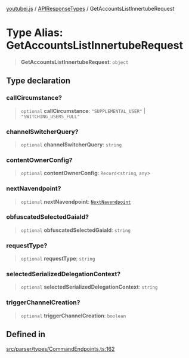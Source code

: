 [youtubei.js](../../../README.md) / [APIResponseTypes](../README.md) / GetAccountsListInnertubeRequest

# Type Alias: GetAccountsListInnertubeRequest

> **GetAccountsListInnertubeRequest**: `object`

## Type declaration

### callCircumstance?

> `optional` **callCircumstance**: `"SUPPLEMENTAL_USER"` \| `"SWITCHING_USERS_FULL"`

### channelSwitcherQuery?

> `optional` **channelSwitcherQuery**: `string`

### contentOwnerConfig?

> `optional` **contentOwnerConfig**: `Record`\<`string`, `any`\>

### nextNavendpoint?

> `optional` **nextNavendpoint**: [`NextNavendpoint`](NextNavendpoint.md)

### obfuscatedSelectedGaiaId?

> `optional` **obfuscatedSelectedGaiaId**: `string`

### requestType?

> `optional` **requestType**: `string`

### selectedSerializedDelegationContext?

> `optional` **selectedSerializedDelegationContext**: `string`

### triggerChannelCreation?

> `optional` **triggerChannelCreation**: `boolean`

## Defined in

[src/parser/types/CommandEndpoints.ts:162](https://github.com/LuanRT/YouTube.js/blob/fc5571629eca037af7de03f4b903da6add1f300b/src/parser/types/CommandEndpoints.ts#L162)
